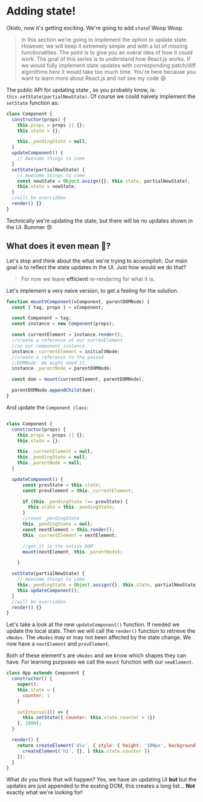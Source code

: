 # Adding state!

Okido, now it's getting exciting. We're going to add `state`! Woop Woop. 

> In this section we're going to implement the option to update state. However, we will keep it
extremely simple and with a lot of missing functionalities. The point is to give you an overal idea
of how it *could* work. The goal of this series is to understand how React.js works. If we would fully
implement state updates with corresponding patch/diff algorithms *here* it would take too much time. 
You're here because you want to learn more about React.js and not see my code :smile:

The public API for updating state , as you probably know, is: `this.setState(partialNewState)`. Of
course we could naively implement the `setState` function as:

```javascript
class Component {
  constructor(props) {
    this.props = props || {};
    this.state = {};

    this._pendingState = null;
  }
  updateComponent() {
    // Awesome things to come
  }
  setState(partialNewState) {
    // Awesome things to come
    const newState = Object.assign({}, this.state, partialNewState);
    this.state = newState;
  }
  //will be overridden
  render() {}
}
```

Technically we're updating the state, but there will be no updates shown in the UI. Bummer 😞

## What does it even mean 🤔?

Let's stop and think about the what we're trying to accomplish. Our main goal is to reflect
the state updates in the UI. Just how would we do that?

> For now we leave **efficient** re-rendering for what it is. 

Let's implement a very naive version, to get a feeling for the solution. 

```javascript
function mountVComponent(vComponent, parentDOMNode) {
  const { tag, props } = vComponent;

  const Component = tag;
  const instance = new Component(props);

  const currentElement = instance.render();
  //create a reference of our currenElement
  //on our component instance.
  instance._currentElement = initialVNode;
  //create a reference to the passed
  //DOMNode. We might need it.
  instance._parentNode = parentDOMNode; 

  const dom = mount(currentElement, parentDOMNode);

  parentDOMNode.appendChild(dom);
}

```

And update the `Component class`:


```javascript

class Component {
  constructor(props) {
    this.props = props || {};
    this.state = {};

    this._currentElement = null;
    this._pendingState = null;
    this._parentNode = null;
  }

  updateComponent() {
      const prevState = this.state;
      const prevElement = this._currentElement;

      if (this._pendingState !== prevState) {
        this.state = this._pendingState;
      }
      //reset _pendingState
      this._pendingState = null;
      const nextElement = this.render();
      this._currentElement = nextElement;

      //get it in the native DOM
      mount(nextElement, this._parentNode);

    }

  setState(partialNewState) {
    // Awesome things to come
    this._pendingState = Object.assign({}, this.state, partialNewState);
    this.updateComponent();
  }
  //will be overridden
  render() {}
}
```

Let's take a look at the new `updateComponent()` function. If needed we update the local state. Then we will call
the `render()` function to retrieve the `vNodes`. The `vNodes` may or may not been affected by the state change. We
now have a `nextElement` and `prevElement`.

Both of these element's are `vNodes` and we know which shapes they can have. For learning purposes we 
call the `mount` function with our `newElement`.


```javascript
class App extends Component {
  constructor() {
    super();
    this.state = {
      counter: 1
    }

    setInterval(() => {
      this.setState({ counter: this.state.counter + 1})
    }, 1000);
  }

  render() {
    return createElement('div', { style: { height: '100px', background: 'red'} }, [
      createElement('h1', {}, [ this.state.counter ])
    ]);
  }
}
```


What do you think that will happen? Yes, we have an updating UI **but** but the updates are just appended to 
the exsting DOM, this creates a long list... **Not** exactly what we're looking for!


